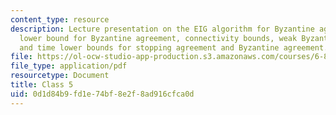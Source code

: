 ```yaml
---
content_type: resource
description: Lecture presentation on the EIG algorithm for Byzantine agreement, number-of-processors
  lower bound for Byzantine agreement, connectivity bounds, weak Byzantine agreement,
  and time lower bounds for stopping agreement and Byzantine agreement.
file: https://ol-ocw-studio-app-production.s3.amazonaws.com/courses/6-852j-distributed-algorithms-fall-2009/0d1d84b9fd1e74bf8e2f8ad916cfca0d_MIT6_852JF09_lec05.pdf
file_type: application/pdf
resourcetype: Document
title: Class 5
uid: 0d1d84b9-fd1e-74bf-8e2f-8ad916cfca0d
---
```

